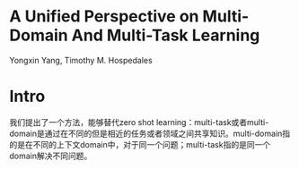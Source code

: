 # A Unified Perspective on Multi-Domain And Multi-Task Learning

Yongxin Yang, Timothy M. Hospedales

# Intro

我们提出了一个方法，能够替代zero shot learning：multi-task或者multi-domain是通过在不同的但是相近的任务或者领域之间共享知识。multi-domain指的是在不同的上下文domain中，对于同一个问题；multi-task指的是同一个domain解决不同问题。